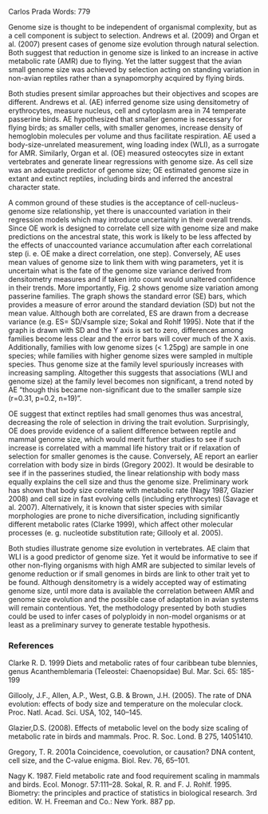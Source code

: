 Carlos Prada                                                                                                                    Words: 779

Genome size is thought to be independent of organismal complexity, but as a cell component is subject to selection. Andrews et al. (2009) and Organ et al. (2007) present cases of genome size evolution through natural selection. Both suggest that reduction in genome size is linked to an increase in active metabolic rate (AMR) due to flying. Yet the latter suggest that the avian small genome size was achieved by selection acting on standing variation in non-avian reptiles rather than a synapomorphy acquired by flying birds. 

Both studies present similar approaches but their objectives and scopes are different. Andrews et al. (AE) inferred genome size using densitometry of erythrocytes, measure nucleus, cell and cytoplasm area in 74 temperate passerine birds. AE hypothesized that smaller genome is necessary for flying birds; as smaller cells, with smaller genomes, increase density of hemoglobin molecules per volume and thus facilitate respiration. AE used a body-size-unrelated measurement, wing loading index (WLI), as a surrogate for AMR. Similarly, Organ et al. (OE) measured osteocytes size in extant vertebrates and generate linear regressions with genome size. As cell size was an adequate predictor of genome size; OE estimated genome size in extant and extinct reptiles, including birds and inferred the ancestral character state.

A common ground of these studies is the acceptance of cell-nucleus-genome size relationship, yet there is unaccounted variation in their regression models which may introduce uncertainty in their overall trends. Since OE work is designed to correlate cell size with genome size and make predictions on the ancestral state, this work is likely to be less affected by the effects of unaccounted variance accumulation after each correlational step (i. e. OE make a direct correlation, one step). Conversely, AE uses mean values of genome size to link them with wing parameters, yet it is uncertain what is the fate of the genome size variance derived from densitometry measures and if taken into count would unaltered confidence in their trends. More importantly, Fig. 2 shows genome size variation among passerine families. The graph shows the standard error (SE) bars, which provides a measure of error around the standard deviation (SD) but not the mean value. Although both are correlated, ES are drawn from a decrease variance (e.g. ES= SD/√sample size; Sokal and Rohlf 1995). Note that if the graph is drawn with SD and the Y axis is set to zero, differences among families become less clear and the error bars will cover much of the X axis. Additionally, families with low genome sizes (< 1.25pg) are sample in one species; while families with higher genome sizes were sampled in multiple species. Thus genome size at the family level spuriously increases with increasing sampling. Altogether this suggests that associations (WLI and genome size) at the family level becomes non significant, a trend noted by AE “though this became non-significant due to the smaller sample size (r=0.31, p=0.2, n=19)”.

OE suggest that extinct reptiles had small genomes thus was ancestral, decreasing the role of selection in driving the trait evolution. Surprisingly, OE does provide evidence of a salient difference between reptile and mammal genome size, which would merit further studies to see if such increase is correlated with a mammal life history trait or if relaxation of selection for smaller genomes is the cause. Conversely, AE report an earlier correlation with body size in birds (Gregory 2002). It would be desirable to see if in the passerines studied, the linear relationship with body mass equally explains the cell size and thus the genome size. Preliminary work has shown that body size correlate with metabolic rate (Nagy 1987, Glazier 2008) and cell size in fast evolving cells (including erythrocytes) (Savage et al. 2007). Alternatively, it is known that sister species with similar morphologies are prone to niche diversification, including significantly different metabolic rates (Clarke 1999), which affect other molecular processes (e. g. nucleotide substitution rate; Gillooly et al. 2005).

Both studies illustrate genome size evolution in vertebrates. AE claim that WLI is a good predictor of genome size. Yet it would be informative to see if other non-flying organisms with high AMR are subjected to similar levels of genome reduction or if small genomes in birds are link to other trait yet to be found. Although densitometry is a widely accepted way of estimating genome size, until more data is available the correlation between AMR and genome size evolution and the possible case of adaptation in avian systems will remain contentious. Yet, the methodology presented by both studies could be used to infer cases of polyploidy in non-model organisms or at least as a preliminary survey to generate testable hypothesis.


### References
Clarke R. D. 1999 Diets and metabolic rates of four caribbean tube blennies, genus Acanthemblemaria (Teleostei: Chaenopsidae) Bul. Mar. Sci. 65: 185-199

Gillooly, J.F., Allen, A.P., West, G.B. & Brown, J.H. (2005). The rate of DNA evolution: effects of body size and temperature on the molecular clock. Proc. Natl. Acad. Sci. USA, 102, 140–145.

Glazier,D.S. (2008). Effects of metabolic level on the body size scaling of metabolic rate in birds and mammals. Proc. R. Soc. Lond. B 275, 14051410.

Gregory, T. R. 2001a Coincidence, coevolution, or causation? DNA content, cell size, and the C-value enigma. Biol. Rev. 76, 65–101.

Nagy K. 1987. Field metabolic rate and food requirement scaling in mammals and birds. Ecol. Monogr. 57:111–28.
Sokal, R. R. and F. J. Rohlf. 1995. Biometry: the principles and practice of statistics in biological research. 3rd edition. W. H. Freeman and Co.: New York. 887 pp.
